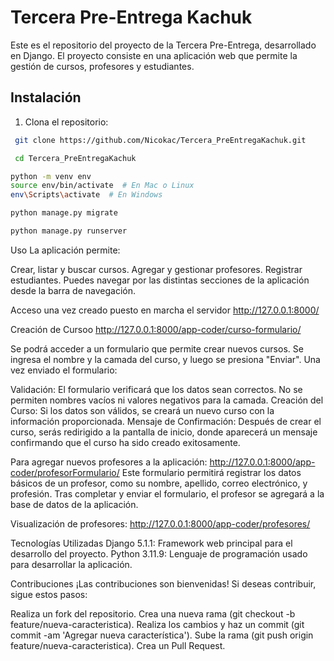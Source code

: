 # Tercera Pre-Entrega Kachuk

Este es el repositorio del proyecto de la Tercera Pre-Entrega, desarrollado en Django. El proyecto consiste en una aplicación web que permite la gestión de cursos, profesores y estudiantes.


## Instalación

1. Clona el repositorio:
  ```bash
   git clone https://github.com/Nicokac/Tercera_PreEntregaKachuk.git
  ```
  ```bash 
   cd Tercera_PreEntregaKachuk
  ```

  ```bash
  python -m venv env
  source env/bin/activate  # En Mac o Linux
  env\Scripts\activate  # En Windows
  ```

  ```bash
python manage.py migrate
  ```

  ```bash
python manage.py runserver
  ```

Uso
La aplicación permite:

Crear, listar y buscar cursos.
Agregar y gestionar profesores.
Registrar estudiantes.
Puedes navegar por las distintas secciones de la aplicación desde la barra de navegación.

Acceso una vez creado puesto en marcha el servidor
http://127.0.0.1:8000/

Creación de Cursoo
http://127.0.0.1:8000/app-coder/curso-formulario/

Se podrá acceder a un formulario que permite crear nuevos cursos. Se ingresa el nombre y la camada del curso, y luego se presiona "Enviar". Una vez enviado el formulario:

Validación: El formulario verificará que los datos sean correctos. No se permiten nombres vacíos ni valores negativos para la camada.
Creación del Curso: Si los datos son válidos, se creará un nuevo curso con la información proporcionada.
Mensaje de Confirmación: Después de crear el curso, serás redirigido a la pantalla de inicio, donde aparecerá un mensaje confirmando que el curso ha sido creado exitosamente.

Para agregar nuevos profesores a la aplicación:
http://127.0.0.1:8000/app-coder/profesorFormulario/
Este formulario permitirá registrar los datos básicos de un profesor, como su nombre, apellido, correo electrónico, y profesión. Tras completar y enviar el formulario, el profesor se agregará a la base de datos de la aplicación.

Visualización de profesores:
http://127.0.0.1:8000/app-coder/profesores/

Tecnologías Utilizadas
Django 5.1.1: Framework web principal para el desarrollo del proyecto.
Python 3.11.9: Lenguaje de programación usado para desarrollar la aplicación.

Contribuciones
¡Las contribuciones son bienvenidas! Si deseas contribuir, sigue estos pasos:

Realiza un fork del repositorio.
Crea una nueva rama (git checkout -b feature/nueva-caracteristica).
Realiza los cambios y haz un commit (git commit -am 'Agregar nueva característica').
Sube la rama (git push origin feature/nueva-caracteristica).
Crea un Pull Request.
